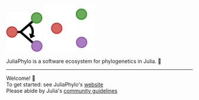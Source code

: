 ![logo](https://raw.githubusercontent.com/JuliaPhylo/PhyloNetworks.jl/master/docs/src/assets/logo.png#gh-light-mode-only) ![logo](https://raw.githubusercontent.com/JuliaPhylo/PhyloNetworks.jl/master/docs/src/assets/logo-dark.png#gh-dark-mode-only)

JuliaPhylo is a software ecosystem for phylogenetics in Julia. 🌴

---

Welcome! 👋  
To get started: see JuliaPhylo's [website](https://juliaphylo.github.io/JuliaPhyloWebsite/)  
Please abide by Julia's [community guidelines](https://julialang.org/community/standards/)
